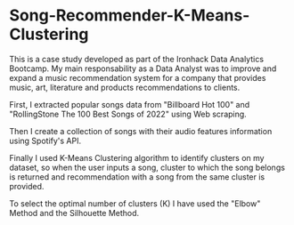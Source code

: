 # Song-Recommender-K-Means-Clustering

This is a case study developed as part of the Ironhack Data Analytics Bootcamp.
My main responsability as a Data Analyst was to improve and expand a music recommendation system for a company that provides music, art, literature and products recommendations to clients.

First, I extracted popular songs data from "Billboard Hot 100" and "RollingStone The 100 Best Songs of 2022" using Web scraping.

Then I create a collection of songs with their audio features information using Spotify's API​​.

Finally I used K-Means Clustering algorithm  to identify clusters on my dataset, so when the  user inputs a song, cluster to which the song belongs is returned and recommendation with a song from the same cluster is provided.

To select the optimal number of clusters (K) I have used the "Elbow" Method and the Silhouette Method.
